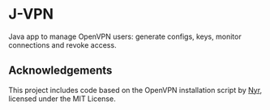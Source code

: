 # J-VPN
Java app to manage OpenVPN users: generate configs, keys, monitor connections and revoke access.




## Acknowledgements

This project includes code based on the OpenVPN installation script by [Nyr](https://github.com/Nyr/openvpn-install), licensed under the MIT License.

